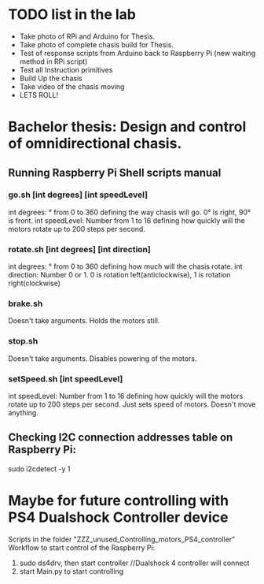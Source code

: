 # TODO list in the lab
* Take photo of RPi and Arduino for Thesis.
* Take photo of complete chasis build for Thesis.
* Test of response scripts from Arduino back to Raspberry Pi (new waiting method in RPi script)
* Test all Instruction primitives
* Build Up the chasis
* Take video of the chasis moving
* LETS ROLL!

# Bachelor thesis: Design and control of omnidirectional chasis.

## Running Raspberry Pi Shell scripts manual
### go.sh [int degrees] [int speedLevel]
int degrees: ° from 0 to 360 defining the way chasis will go. 0° is right, 90° is front.
int speedLevel: Number from 1 to 16 defining how quickly will the motors rotate up to 200 steps per second.

### rotate.sh [int degrees] [int direction]
int degrees: ° from 0 to 360 defining how much will the chasis rotate.
int direction: Number 0 or 1. 0 is rotation left(anticlockwise), 1 is rotation right(clockwise)

### brake.sh
Doesn't take arguments. Holds the motors still.

### stop.sh
Doesn't take arguments. Disables powering of the motors.

### setSpeed.sh [int speedLevel]
int speedLevel: Number from 1 to 16 defining how quickly will the motors rotate up to 200 steps per second.
Just sets speed of motors. Doesn't move anything.

## Checking I2C connection addresses table on Raspberry Pi:
sudo i2cdetect -y 1



# Maybe for future controlling with PS4 Dualshock Controller device
Scripts in the folder "ZZZ_unused_Controlling_motors_PS4_controller"
Workflow to start control of the Raspberry Pi:
1. sudo ds4drv, then start controller //Dualshock 4 controller will connect
2. start Main.py to start controlling
